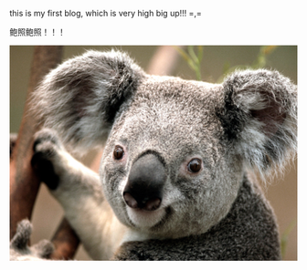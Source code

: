 this is my first blog,
which is very high big up!!!  =,=

鲍照鲍照！！！

![Koala](https://github.com/402332509/harryblog/raw/master/common/public/Koala.jpg)
